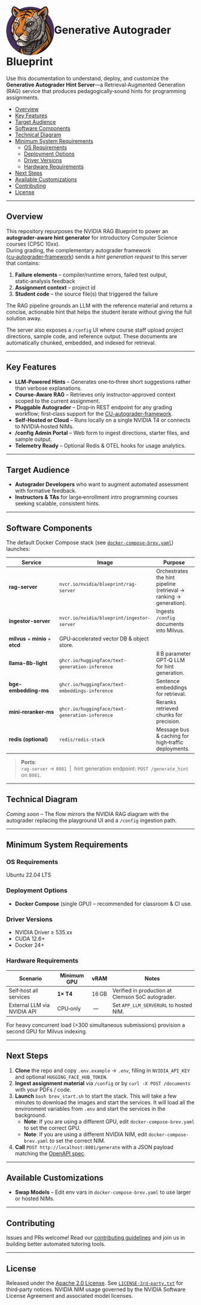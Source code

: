 <h1><img align="center" src="https://github.com/Clemson-AI-Blueprints/generative-autograder/blob/main/assets/icon.png">Generative Autograder Blueprint</h1>

Use this documentation to understand, deploy, and customize the **Generative Autograder Hint Server**—a Retrieval‑Augmented Generation (RAG) service that produces pedagogically‑sound hints for programming assignments.

- [Overview](#overview)
- [Key Features](#key-features)
- [Target Audience](#target-audience)
- [Software Components](#software-components)
- [Technical Diagram](#technical-diagram)
- [Minimum System Requirements](#minimum-system-requirements)
  - [OS Requirements](#os-requirements)
  - [Deployment Options](#deployment-options)
  - [Driver Versions](#driver-versions)
  - [Hardware Requirements](#hardware-requirements)
- [Next Steps](#next-steps)
- [Available Customizations](#available-customizations)
- [Contributing](#contributing)
- [License](#license)

---
## Overview
This repository repurposes the NVIDIA RAG Blueprint to power an **autograder‑aware hint generator** for introductory Computer Science courses (CPSC 10xx).  
During grading, the complementary autograder framework ([cu‑autograder‑framework](https://github.com/Elan456/cu-autograder-framework)) sends a *hint generation request* to this server that contains:

1. **Failure elements** – compiler/runtime errors, failed test output, static‑analysis feedback
2. **Assignment context** – project id
3. **Student code** – the source file(s) that triggered the failure

The RAG pipeline grounds an LLM with the reference material and returns a concise, actionable hint that helps the student iterate without giving the full solution away.

The server also exposes a `/config` UI where course staff upload project directions, sample code, and reference output.  These documents are automatically chunked, embedded, and indexed for retrieval.

---
## Key Features
- **LLM‑Powered Hints** – Generates one‐to‐three short suggestions rather than verbose explanations.
- **Course‑Aware RAG** – Retrieves only instructor‑approved context scoped to the current assignment.
- **Pluggable Autograder** – Drop‑in REST endpoint for any grading workflow; first‑class support for the [CU-autograder-framework](https://github.com/Elan456/cu-autograder-framework).
- **Self‑Hosted or Cloud** – Runs locally on a single NVIDIA T4 or connects to NVIDIA‑hosted NIMs.
- **/config Admin Portal** – Web form to ingest directions, starter files, and sample output.
- **Telemetry Ready** – Optional Redis & OTEL hooks for usage analytics.

---
## Target Audience
* **Autograder Developers** who want to augment automated assessment with formative feedback.
* **Instructors & TAs** for large‑enrollment intro programming courses seeking scalable, consistent hints.

---
## Software Components
The default Docker Compose stack (see [`docker-compose-brev.yaml`](./deploy/compose/docker-compose-brev.yaml)) launches:

| Service | Image | Purpose |
|---------|-------|---------|
| **rag-server** | `nvcr.io/nvidia/blueprint/rag-server` | Orchestrates the hint pipeline (retrieval → ranking → generation). |
| **ingestor-server** | `nvcr.io/nvidia/blueprint/ingestor-server` | Ingests `/config` documents into Milvus. |
| **milvus** + **minio** + **etcd** | GPU‑accelerated vector DB & object store. |
| **llama-8b-light** | `ghcr.io/huggingface/text-generation-inference` | 8 B parameter GPT‑Q LLM for hint generation. |
| **bge-embedding-ms** | `ghcr.io/huggingface/text-embeddings-inference` | Sentence embeddings for retrieval. |
| **mini‑reranker‑ms** | `ghcr.io/huggingface/text-generation-inference` | Reranks retrieved chunks for precision. |
| **redis (optional)** | `redis/redis-stack` | Message bus & caching for high‑traffic deployments. |

> **Ports**:  
> `rag-server` → `8081`  |  hint generation endpoint: `POST /generate_hint` on `8081`.

---
## Technical Diagram
_Coming soon_ – The flow mirrors the NVIDIA RAG diagram with the autograder replacing the playground UI and a `/config` ingestion path.

---
## Minimum System Requirements
### OS Requirements
Ubuntu 22.04 LTS

### Deployment Options
- **Docker Compose** (single GPU) – recommended for classroom & CI use.

### Driver Versions
- NVIDIA Driver ≥ 535.xx  
- CUDA 12.6+  
- Docker 24+

### Hardware Requirements
| Scenario | Minimum GPU | vRAM | Notes |
|----------|-------------|------|-------|
| Self‑host all services | **1× T4** | 16 GB | Verified in production at Clemson SoC autograder. |
| External LLM via NVIDIA API | CPU‑only | — | Set `APP_LLM_SERVERURL` to hosted NIM. |

For heavy concurrent load (>300 simultaneous submissions) provision a second GPU for Milvus indexing.

---
## Next Steps
1. **Clone** the repo and copy `.env.example` → `.env`, filling in `NVIDIA_API_KEY` and optional `HUGGING_FACE_HUB_TOKEN`.
2. **Ingest assignment material** via `/config` or by `curl -X POST /documents` with your PDFs / code.
3. **Launch** `bash brev_start.sh` to start the stack.  This will take a few minutes to download the images and start the services. It will load all the environment variables from `.env` and start the services in the background.
   - **Note**: If you are using a different GPU, edit `docker-compose-brev.yaml` to set the correct GPU.
   - **Note**: If you are using a different NVIDIA NIM, edit `docker-compose-brev.yaml` to set the correct NIM.
4. **Call** `POST http://localhost:8081/generate` with a JSON payload matching the [OpenAPI spec](./docs/api/openapi.yaml).

---
## Available Customizations
- **Swap Models** – Edit env vars in `docker-compose-brev.yaml` to use larger or hosted NIMs.

---
## Contributing
Issues and PRs welcome!  Read our [contributing guidelines](./CONTRIBUTING.md) and join us in building better automated tutoring tools.

---
## License
Released under the [Apache 2.0 License](./LICENSE).  See [`LICENSE-3rd-party.txt`](./LICENSE-3rd-party.txt) for third‑party notices.  NVIDIA NIM usage governed by the NVIDIA Software License Agreement and associated model licenses.

